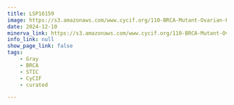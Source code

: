 ```yaml
---
title: LSP16159
image: https://s3.amazonaws.com/www.cycif.org/110-BRCA-Mutant-Ovarian-Precursors/LSP16159/LSP16159.png
date: 2024-12-10
minerva_link: https://s3.amazonaws.com/www.cycif.org/110-BRCA-Mutant-Ovarian-Precursors/LSP16159/index.html
info_link: null
show_page_link: false
tags:
    - Gray
    - BRCA
    - STIC
    - CyCIF
    - curated

---
```

